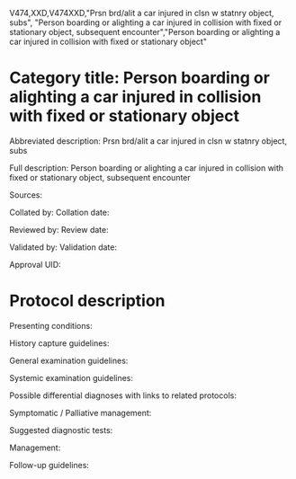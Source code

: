 V474,XXD,V474XXD,"Prsn brd/alit a car injured in clsn w statnry object, subs", "Person boarding or alighting a car injured in collision with fixed or stationary object, subsequent encounter","Person boarding or alighting a car injured in collision with fixed or stationary object"
# Category title: Person boarding or alighting a car injured in collision with fixed or stationary object

Abbreviated description: Prsn brd/alit a car injured in clsn w statnry object, subs

Full description: Person boarding or alighting a car injured in collision with fixed or stationary object, subsequent encounter

Sources:

Collated by:
Collation date:

Reviewed by:
Review date:

Validated by:
Validation date:

Approval UID:

# Protocol description

Presenting conditions:

History capture guidelines:

General examination guidelines:

Systemic examination guidelines:

Possible differential diagnoses with links to related protocols:

Symptomatic / Palliative management:

Suggested diagnostic tests:

Management:

Follow-up guidelines:
